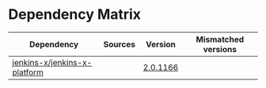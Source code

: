 # Dependency Matrix

Dependency | Sources | Version | Mismatched versions
---------- | ------- | ------- | -------------------
[jenkins-x/jenkins-x-platform](https://github.com/jenkins-x/jenkins-x-platform.git) |  | [2.0.1166](https://github.com/jenkins-x/jenkins-x-platform/releases/tag/v2.0.1166) | 
